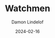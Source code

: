 ---
title: Watchmen
subtitle: Damon Lindelof
image: ./images/watchmen.jpg
type: TV
link: https://www.hbo.com/watchmen
date: 2024-02-16
year: 2019
---